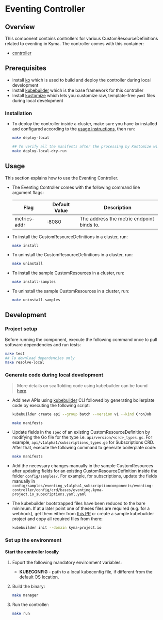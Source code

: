 # Eventing Controller

## Overview

This component contains controllers for various CustomResourceDefinitions related to eventing in Kyma. The controller comes with this container:
- [controller](https://github.com/kubernetes-sigs/controller-runtime)

## Prerequisites
- Install [ko](https://github.com/google/ko) which is used to build and deploy the controller during local development
- Install [kubebuilder](https://github.com/kubernetes-sigs/kubebuilder) which is the base framework for this controller
- Install [kustomize](https://github.com/kubernetes-sigs/kustomize) which lets you customize raw, template-free `yaml` files during local development

### Installation

- To deploy the controller inside a cluster, make sure you have `ko` installed and configured according to the [usage instructions](https://github.com/google/ko#usage), then run:

    ```sh
    make deploy-local

    ## To verify all the manifests after the processing by Kustomize without applying to the cluster, use make target deploy-local-dry-run    
    make deploy-local-dry-run
    ```

## Usage 

This section explains how to use the Eventing Controller.

- The Eventing Controller comes with the following command line argument flags:

    | Flag    | Default Value | Description                                                                                   |
    | ----------------------- | ------------- |---------------------------------------------------------------------------------------------- |
    | metrics-addr            | :8080          | The address the metric endpoint binds to.

- To install the CustomResourceDefinitions in a cluster, run:

    ```sh
    make install
    ```

- To uninstall the CustomResourceDefinitions in a cluster, run:

    ```sh
    make uninstall
    ```

- To install the sample CustomResources in a cluster, run:

    ```sh
    make install-samples
    ```

- To uninstall the sample CustomResources in a cluster, run:

    ```sh
    make uninstall-samples
    ```

## Development

### Project setup

Before running the component, execute the following command once to pull software dependencies and run tests:

```sh
make test
## To download dependencies only
make resolve-local 
```

### Generate code during local development

> More details on scaffolding code using kubebuilder can be found [here](https://github.com/kubernetes-sigs/kubebuilder/blob/master/designs/simplified-scaffolding.md). 

- Add new APIs using [kubebuilder](https://github.com/kubernetes-sigs/kubebuilder) CLI followed by generating boilerplate code by executing the following script:

    ```sh
    kubebuilder create api --group batch --version v1 --kind CronJob

    make manifests
    ```

- Update fields in the `spec` of an existing CustomResourceDefinition by modifying the Go file for the type i.e. `api/version/<crd>_types.go`. For example, `api/v1alpha1/subscriptions_types.go` for Subscriptions CRD. After that, execute the following command to generate boilerplate code:

    ```sh
    make manifests
    ```

- Add the necessary changes manually in the sample CustomResources after updating fields for an existing CustomResourceDefinition inside the folder `config/samples/`. For example, for subscriptions, update the fields manually in `config/samples/eventing_v1alpha1_subscriptioncomponents/eventing-controller/config/crd/bases/eventing.kyma-project.io_subscriptions.yaml.yaml`

- The kubebuilder bootstrapped files have been reduced to the bare minimum. If at a later point one of theses files are required (e.g. for a webhook), get them either from [this PR](https://github.com/kyma-project/kyma/pull/9510/commits/6ce5b914c5ef175dea45c27ccca826becb1b5818) or create a sample kubebuilder project and copy all required files from there:

    ```sh
    kubebuilder init --domain kyma-project.io
    ```


### Set up the environment

#### Start the controller locally

1. Export the following mandatory environment variables:

    * **KUBECONFIG** - path to a local kubeconfig file, if different from the default OS location.

2. Build the binary:

    ```sh
    make manager
    ```

3. Run the controller:

    ```sh
    make run
    ```
